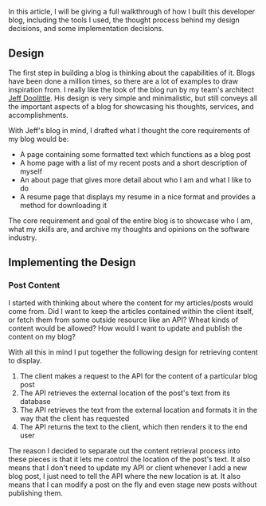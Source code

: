 In this article, I will be giving a full walkthrough of how I built this developer blog, including the tools I used, the thought process behind my design decisions, and some implementation decisions.

## Design

The first step in building a blog is thinking about the capabilities of it. Blogs have been done a million times, so there are a lot of examples to draw inspiration from. I really like the look of the blog run by my team's architect [Jeff Doolittle](https://jeffdoolittle.com/). His design is very simple and minimalistic, but still conveys all the important aspects of a blog for showcasing his thoughts, services, and accomplishments.

With Jeff's blog in mind, I drafted what I thought the core requirements of my blog would be:

- A page containing some formatted text which functions as a blog post
- A home page with a list of my recent posts and a short description of myself
- An about page that gives more detail about who I am and what I like to do
- A resume page that displays my resume in a nice format and provides a method for downloading it

The core requirement and goal of the entire blog is to showcase who I am, what my skills are, and archive my thoughts and opinions on the software industry.

## Implementing the Design

### Post Content

I started with thinking about where the content for my articles/posts would come from. Did I want to keep the articles contained within the client itself, or fetch them from some outside resource like an API? Wheat kinds of content would be allowed? How would I want to update and publish the content on my blog?

With all this in mind I put together the following design for retrieving content to display.

1. The client makes a request to the API for the content of a particular blog post
2. The API retrieves the external location of the post's text from its database
3. The API retrieves the text from the external location and formats it in the way that the client has requested
4. The API returns the text to the client, which then renders it to the end user

The reason I decided to separate out the content retrieval process into these pieces is that it lets me control the location of the post's text. It also means that I don't need to update my API or client whenever I add a new blog post, I just need to tell the API where the new location is at. It also means that I can modify a post on the fly and even stage new posts without publishing them.